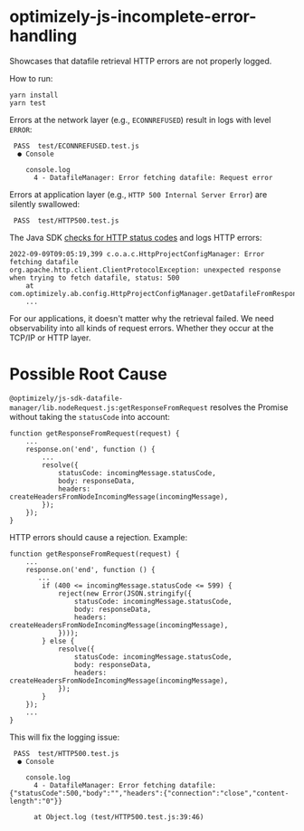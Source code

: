 # optimizely-js-incomplete-error-handling

Showcases that datafile retrieval HTTP errors are not properly logged.

How to run:
```
yarn install
yarn test
```

Errors at the network layer (e.g., `ECONNREFUSED`) result in logs with level `ERROR`: 
```
 PASS  test/ECONNREFUSED.test.js
  ● Console

    console.log
      4 - DatafileManager: Error fetching datafile: Request error
```

Errors at application layer (e.g., `HTTP 500 Internal Server Error`) are silently swallowed:
```
 PASS  test/HTTP500.test.js
```

The Java SDK [checks for HTTP status codes](https://github.com/optimizely/java-sdk/blob/8b8a9838cfd3824d13e5c472a7d578a4f4d4ed97/core-httpclient-impl/src/main/java/com/optimizely/ab/config/HttpProjectConfigManager.java#L106) and logs HTTP errors:
```
2022-09-09T09:05:19,399 c.o.a.c.HttpProjectConfigManager: Error fetching datafile
org.apache.http.client.ClientProtocolException: unexpected response when trying to fetch datafile, status: 500
	at com.optimizely.ab.config.HttpProjectConfigManager.getDatafileFromResponse(HttpProjectConfigManager.java:115)
	...
```


For our applications, it doesn't matter why the retrieval failed. We need observability into all kinds of request errors. 
Whether they occur at the TCP/IP or HTTP layer. 

# Possible Root Cause

`@optimizely/js-sdk-datafile-manager/lib.nodeRequest.js:getResponseFromRequest` resolves the Promise without taking the `statusCode` into account: 
```
function getResponseFromRequest(request) {
    ...
    response.on('end', function () {
        ...
        resolve({
            statusCode: incomingMessage.statusCode,
            body: responseData,
            headers: createHeadersFromNodeIncomingMessage(incomingMessage),
        });
    });
}
```

HTTP errors should cause a rejection. Example:
```
function getResponseFromRequest(request) {
    ...
    response.on('end', function () {
       ...
        if (400 <= incomingMessage.statusCode <= 599) {
            reject(new Error(JSON.stringify({
                statusCode: incomingMessage.statusCode,
                body: responseData,
                headers: createHeadersFromNodeIncomingMessage(incomingMessage),
            })));
        } else {
            resolve({
                statusCode: incomingMessage.statusCode,
                body: responseData,
                headers: createHeadersFromNodeIncomingMessage(incomingMessage),
            });
        }
    });
    ...
}
```
This will fix the logging issue:
```
 PASS  test/HTTP500.test.js
  ● Console

    console.log
      4 - DatafileManager: Error fetching datafile: {"statusCode":500,"body":"","headers":{"connection":"close","content-length":"0"}}

      at Object.log (test/HTTP500.test.js:39:46)
```
